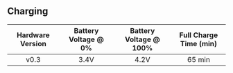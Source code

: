 ## Charging ##
| Hardware Version | Battery Voltage @ 0% | Battery Voltage @ 100% | Full Charge Time (min) |
|:----------------:|:--------------------:|:----------------------:|:----------------------:|
| v0.3             | 3.4V                 | 4.2V                   | 65 min
